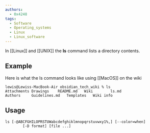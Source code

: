 ```yaml
---
authors: 
  - 0x4248
tags:
  - Software
  - Operating_systems
  - Linux
  - Linux_software
---
```

In [[Linux]] and [[UNIX]] the **ls** command lists a directory contents. 
## Example
Here is what the ls command looks like using [[MacOS]] on the wiki
```
lewis@Lewiss-MacBook-Air obsidian_tech_wiki % ls
Attachments	Drawings	README.md	Wiki		ls.md
Authors		Guidelines.md	Templates	Wiki info
```

## Usage
```
ls [-@ABCFGHILOPRSTUWabcdefghiklmnopqrstuvwxy1%,] [--color=when]
        [-D format] [file ...]
```